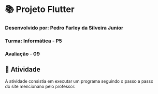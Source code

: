 # 📚 Projeto Flutter

### Desenvolvido por: Pedro Farley da Silveira Junior
### Turma: Informática - P5
### Avaliação - 09

## 🚀 Atividade
A atividade consistia em executar um programa seguindo o passo a passo do site mencionano pelo professor.
